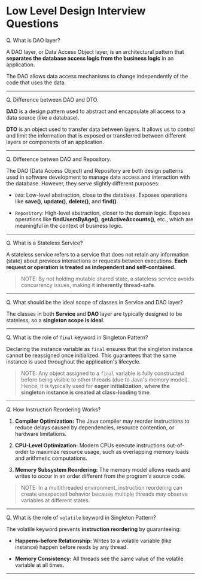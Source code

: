 # Low Level Design Interview Questions

Q. What is DAO layer?

A DAO layer, or Data Access Object layer, is an architectural pattern that **separates the database access logic from the business logic** in an application.

The DAO allows data access mechanisms to change independently of the code that uses the data.

---

Q. Difference between DAO and DTO.

**DAO** is a design pattern used to abstract and encapsulate all access to a data source (like a database). 

**DTO** is an object used to transfer data between layers. It allows us to control and limit the information that is exposed or transferred between different layers or components of an application.

---

Q. Difference betwen DAO and Repository.

The DAO (Data Access Object) and Repository are both design patterns used in software development to manage data access and interaction with the database. However, they serve slightly different purposes:

- `DAO`: Low-level abstraction, close to the database. Exposes operations like **save()**, **update()**, **delete()**, and **find()**.

- `Repository`: High-level abstraction, closer to the domain logic. Exposes operations like **findUsersByAge()**, **getActiveAccounts()**, etc., which are meaningful in the context of business logic.

---

Q. What is a Stateless Service?

A stateless service refers to a service that does not retain any information (state) about previous interactions or requests between executions. **Each request or operation is treated as independent and self-contained.**

> NOTE: By not holding mutable shared state, a stateless service avoids concurrency issues, making it **inherently thread-safe**.

---

Q. What should be the ideal scope of classes in Service and DAO layer?

The classes in both **Service** and **DAO** layer are typically designed to be stateless, so a **singleton scope is ideal**.

---

Q. What is the role of `final` keyword in Singleton Pattern?

Declaring the instance variable as `final` ensures that the singleton instance cannot be reassigned once initialized. This guarantees that the same instance is used throughout the application's lifecycle.

> NOTE: Any object assigned to a `final` variable is fully constructed before being visible to other threads (due to Java's memory model). Hence, it is typically used for **eager initialization, where the singleton instance is created at class-loading time**.

---

Q. How Instruction Reordering Works?

1. **Compiler Optimization:** The Java compiler may reorder instructions to reduce delays caused by dependencies, resource contention, or hardware limitations.

2. **CPU-Level Optimization:** Modern CPUs execute instructions out-of-order to maximize resource usage, such as overlapping memory loads and arithmetic computations.

3. **Memory Subsystem Reordering:** The memory model allows reads and writes to occur in an order different from the program's source code.

> NOTE: In a multithreaded environment, instruction reordering can create unexpected behavior because multiple threads may observe variables at different states.

---

Q. What is the role of `volatile` keyword in Singleton Pattern?

The volatile keyword prevents **instruction reordering** by guaranteeing:

- **Happens-before Relationship:** Writes to a volatile variable (like instance) happen before reads by any thread.

- **Memory Consistency:** All threads see the same value of the volatile variable at all times.

--- 



